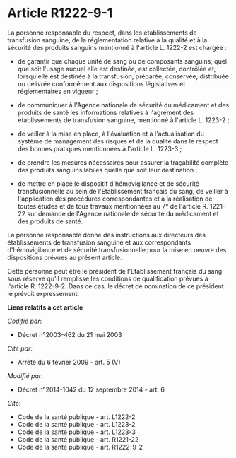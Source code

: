 # Article R1222-9-1

La personne responsable du respect, dans les établissements de transfusion sanguine, de la réglementation relative à la
qualité et à la sécurité des produits sanguins mentionné à l'article L. 1222-2 est chargée :

- de garantir que chaque unité de sang ou de composants sanguins, quel que soit l'usage auquel elle est destinée, est
collectée, contrôlée et, lorsqu'elle est destinée à la transfusion, préparée, conservée, distribuée ou délivrée conformément
aux dispositions législatives et réglementaires en vigueur ;

- de communiquer à l'Agence nationale de sécurité du médicament et des produits de santé les informations relatives à
l'agrément des établissements de transfusion sanguine, mentionné à l'article L. 1223-2 ;

- de veiller à la mise en place, à l'évaluation et à l'actualisation du système de management des risques et de la qualité
dans le respect des bonnes pratiques mentionnées à l'article L. 1223-3 ;

- de prendre les mesures nécessaires pour assurer la traçabilité complète des produits sanguins labiles quelle que soit leur
destination ;

- de mettre en place le dispositif d'hémovigilance et de sécurité transfusionnelle au sein de l'Etablissement français du
sang, de veiller à l'application des procédures correspondantes et à la réalisation de toutes études et de tous travaux
mentionnées au 7° de l'article R. 1221-22 sur demande de l'Agence nationale de sécurité du médicament et des produits de
santé. 

La personne responsable donne des instructions aux directeurs des établissements de transfusion sanguine et aux
correspondants d'hémovigilance et de sécurité transfusionnelle pour la mise en oeuvre des dispositions prévues au présent
article. 

Cette personne peut être le président de l'Etablissement français du sang sous réserve qu'il remplisse les conditions de
qualification prévues à l'article R. 1222-9-2. Dans ce cas, le décret de nomination de ce président le prévoit expressément.

**Liens relatifs à cet article**

_Codifié par_:

  - Décret n°2003-462 du 21 mai 2003

_Cité par_:

  - Arrêté du 6 février 2009 - art. 5 (V)

_Modifié par_:

  - Décret n°2014-1042 du 12 septembre 2014 - art. 6

_Cite_:

  - Code de la santé publique - art. L1222-2
  - Code de la santé publique - art. L1223-2
  - Code de la santé publique - art. L1223-3
  - Code de la santé publique - art. R1221-22
  - Code de la santé publique - art. R1222-9-2
